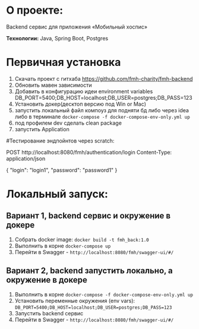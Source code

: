 # О проекте:

Backend сервис для приложения «Мобильный хоспис»

**Технологии:** Java, Spring Boot, Postgres

# Первичная установка

1. Скачать проект с гитхаба https://github.com/fmh-charity/fmh-backend
2. Обновить мавен зависимости
3. Добавить в конфигурацию идеи environment variables DB_PORT=5400;DB_HOST=localhost;DB_USER=postgres;DB_PASS=123
4. Установить докер(десктоп версию под Win or Mac)
5. запустить локальный файл компоуз для подняти бд либо через idea либо в терминале `docker-compose -f docker-compose-env-only.yml up`
6. под профилем dev сделать clean package
7. запустить Application


#Тестирование эндпойнтов через scratch:

POST http://localhost:8080/fmh/authentication/login
Content-Type: application/json

{
"login": "login1",
"password": "password1"
}

# Локальный запуск:

## Вариант 1, backend сервис и окружение в докере

1. Собрать docker image: `docker build -t fmh_back:1.0`  
1. Выполнить в корне `docker-compose up`
1. Перейти в Swagger - `http://localhost:8080/fmh/swagger-ui/#/` 

## Вариант 2, backend запустить локально, а окружение в докере

1. Выполнить в корне `docker-compose -f docker-compose-env-only.yml up`
1. Установить переменные окружения (env vars): `DB_PORT=5400;DB_HOST=localhost;DB_USER=postgres;DB_PASS=123`
1. Запустить backend сервис
1. Перейти в Swagger - `http://localhost:8080/fmh/swagger-ui/#/`
